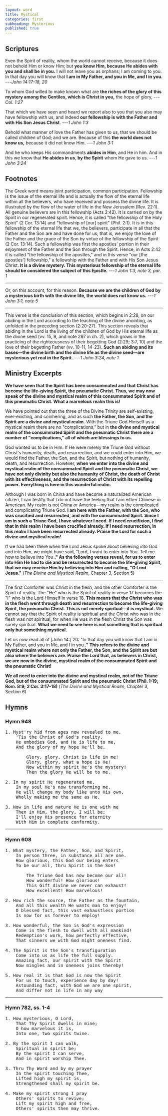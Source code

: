 ```yaml
---
layout: word
title: Mystical
categories: first
subheading: Mysterious
published: true
---
```


## Scriptures

Even the Spirit of reality, whom the world cannot receive, because it does not behold Him or know Him; but **you know Him, because He abides with you and shall be in you.** I will not leave you as orphans; I am coming to you. In that day you will know that **I am in My Father, and you in Me, and I in you.**
---_John 14:17-18, 20_

To whom God willed to make known what are **the riches of the glory of this mystery among the Gentiles, which is Christ in you,** the hope of glory,
---_Col. 1:27_

That which we have seen and heard we report also to you that you also may have fellowship with us, and indeed **our fellowship is with the Father and with His Son Jesus Christ**.
---_1 John 1:3_

Behold what manner of love the Father has given to us, that we should be called children of God; and we are. Because of this **the world does not know us,** because it did not know Him.
---_1 John 3:1_

And he who keeps His commandments **abides in Him**, and He in him. And in this we know that **He abides in us**, **by the Spirit** whom He gave to us.
---_1 John 3:24_

## Footnotes

The Greek word means joint participation, common participation. Fellowship is the issue of the eternal life and is actually the flow of the eternal life within all the believers, who have received and possess the divine life. It is illustrated by the flow of the water of life in the New Jerusalem (Rev. 22:1). All genuine believers are in this fellowship (Acts 2:42). It is carried on by the Spirit in our regenerated spirit. Hence, it is called "the fellowship of the Holy Spirit" (2 Cor. 13:14) and "fellowship of [our] spirit" (Phil. 2:1). It is in this fellowship of the eternal life that we, the believers, participate in all that the Father and the Son are and have done for us; that is, we enjoy the love of the Father and the grace of the Son by virtue of the fellowship of the Spirit (2 Cor. 13:14). Such a fellowship was first the apostles' portion in their enjoyment of the Father and the Son through the Spirit. Hence, in Acts 2:42 it is called "the fellowship of the apostles," and in this verse "our [the apostles'] fellowship," a fellowship with the Father and with His Son Jesus Christ. **It is a divine mystery. This mysterious fellowship of the eternal life should be considered the subject of this Epistle.**
---_1 John 1:3, note 3, par. 1_

---

Or, on this account, for this reason. **Because we are the children of God by a mysterious birth with the divine life, the world does not know us.**
---_1 John 3:1, note 5_

---

This verse is the conclusion of this section, which begins in 2:28, on our abiding in the Lord according to the teaching of the divine anointing, as unfolded in the preceding section (2:20-27). This section reveals that abiding in the Lord is the living of the children of God by His eternal life as the divine seed (vv. 15, 9, and note 297 in ch. 2), which grows in the practicing of the righteousness of their begetting God (2:29; 3:7, 10) and the love of their begetting Father (vv. 10-11, 14-23). **Such an abiding and its bases—the divine birth and the divine life as the divine seed—are mysterious yet real in the Spirit.**
---_1 John 3:24, note 1_

## Ministry Excerpts

**We have seen that the Spirit has been consummated and that Christ has become the life-giving Spirit, the pneumatic Christ. Thus, we may now speak of the divine and mystical realm of this consummated Spirit and of this pneumatic Christ. What a marvelous realm this is!**

We have pointed out that the three of the Divine Trinity are self-existing, ever-existing, and coinhering, and as such **the Father, the Son, and the Spirit are a divine and mystical realm.** With the Triune God Himself as a mystical realm there are no "complications," but in **the divine and mystical realm of the consummated Spirit and the pneumatic Christ there are a number of "complications," all of which are blessings to us.**

God wanted us to be in Him. If He were merely the Triune God without Christ's humanity, death, and resurrection, and we could enter into Him, we would find the Father, the Son, and the Spirit, but nothing of humanity, death, and resurrection. However, **when we enter into the divine and mystical realm of the consummated Spirit and the pneumatic Christ, we have not only divinity but also the humanity of Christ, the death of Christ with its effectiveness, and the resurrection of Christ with its repelling power. Everything is here in this wonderful realm.**

Although I was born in China and have become a naturalized American citizen, I can testify that I do not have the feeling that I am either Chinese or American. My realm is not China or America—my realm is the complicated and complicating Triune God. **I am here with the Father, with the Son, who was crucified and resurrected, and with the consummated Spirit. Since I am in such a Triune God, I have whatever I need. If I need crucifixion, I find that in this realm I have been crucified already. If I need resurrection, in this realm I have been resurrected already. Praise the Lord for such a divine and mystical realm!**

If we had been there when the Lord Jesus spoke about believing into God and into Him, we might have said, "Lord, I want to enter into You. Tell me how to believe into You **." As the following verses reveal, for us to enter into Him He had to die and be resurrected to become the life-giving Spirit, that we may receive Him by believing into Him and calling, "O Lord Jesus."** (_The Divine and Mystical Realm_, Chapter 3, Section 5)

---

The first Comforter was Christ in the flesh, and the other Comforter is the Spirit of reality. The "He" who is the Spirit of reality in verse 17 becomes the "I" who is the Lord Himself in verse 18. **This means that the Christ who was in the flesh went through death and resurrection to become the life-giving Spirit, the pneumatic Christ. This is not merely spiritual—it is mystical.** We cannot say that the Spirit of reality is spiritual and the Christ who was in the flesh was not spiritual, for when He was in the flesh Christ the Son was surely spiritual. **What we need to see here is not something that is spiritual only but something mystical.**

Let us now read all of [John 14:] 20: "In that day you will know that I am in My Father, and you in Me, and I in you **." This refers to the divine and mystical realm where not only the Father, the Son, and the Spirit are but also where the believers are. Praise the Lord that, as believers in Christ, we are now in the divine, mystical realm of the consummated Spirit and the pneumatic Christ!**

**We all need to enter into the divine and mystical realm, not of the Triune God, but of the consummated Spirit and the pneumatic Christ (Phil. 1:19; Rom. 8:9; 2 Cor. 3:17-18)** (_The Divine and Mystical Realm_, Chapter 3, Section 6)

## Hymns

### Hymn 948

<pre>
1. Myst'ry hid from ages now revealed to me,
    'Tis the Christ of God's reality.
    He embodies God, and He is life to me,
    And the glory of my hope He'll be.

        Glory, glory, Christ is life in me!
        Glory, glory, what a hope is He!
        Now within my spirit He's the mystery!
        Then the glory He will be to me.

2. In my spirit He regenerated me,
    In my soul He's now transforming me.
    He will change my body like unto His own,
    Wholly making me the same as He.

3. Now in life and nature He is one with me
    Then in Him, the glory, I will be;
    I'll enjoy His presence for eternity
    With Him in complete conformity.
</pre>

---

### Hymn 608 

<pre>
1. What mystery, the Father, Son, and Spirit,
    In person three, in substance all are one.
    How glorious, this God our being enters
    To be our all, thru Spirit in the Son!

        The Triune God has now become our all!
        How wonderful! How glorious!
        This Gift divine we never can exhaust!
        How excellent! How marvelous!

2. How rich the source, the Father as the fountain,
    And all this wealth He wants man to enjoy!
    O blessed fact, this vast exhaustless portion
    Is now for us forever to employ!

3. How wonderful, the Son is God's expression
    Come in the flesh to dwell with all mankind!
    Redemption's work, how perfectly effective,
    That sinners we with God might oneness find.

4. The Spirit is the Son's transfiguration
    Come into us as life the full supply.
    Amazing fact, our spirit with the Spirit
    Now mingles and in oneness joins thereby!

5. How real it is that God is now the Spirit
    For us to touch, experience day by day!
    Astounding fact, with God we are one spirit,
    And differ not in life in any way
</pre>

---

### Hymn 782, ss. 1-4

<pre>
1. How mysterious, O Lord,
    That Thy Spirit dwells in mine;
    O how marvelous it is,
    Into one, two spirits twine.

2. By the spirit I can walk,
    Spiritual in spirit be;
    By the spirit I can serve,
    And in spirit worship Thee.

3. Thru Thy Word and by my prayer
    In the spirit touching Thee,
    Lifted high my spirit is,
    Strengthened shall my spirit be.

4. Make my spirit strong I pray
    Others' spirits to revive;
    Lift my spirit high and free,
    Others' spirits then may thrive.
</pre>